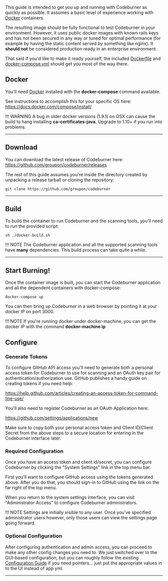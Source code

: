 This guide is intended to get you up and running with Codeburner as quickly as possible.  It assumes a basic level of experience working with <a href="https://www.docker.com/" target="_blank">Docker</a> containers.

The resulting image should be fully functional to test Codeburner in your environment.  However, it uses public docker images with known rails keys and has not been secured in any way or tuned for optimal performance (for example by having the static content served by something like nginx).  It **should not** be considered production ready in an enterprise environment.

That said if you'd like to make it ready yourself, the included <a href="https://github.com/groupon/codeburner/blob/master/Dockerfile" target="_blank">Dockerfile</a> and <a href="https://github.com/groupon/codeburner/blob/master/docker-compose.yml" target="_blank">docker-compose.yml</a> should get you most of the way there.

## Docker
You'll need <a href="https://www.docker.com/" target="_blank">Docker</a> installed with the **docker-compose** command available.

See instructions to accomplish this for your specific OS here: <a href="https://docs.docker.com/compose/install/" target="_blank">https://docs.docker.com/compose/install/</a>

!!! WARNING
    A bug in older docker versions (1.9.1) on OSX can cause the build to hang installing **ca-certificates-java**.  Upgrade to 1.10+ if you run into problems.

***

## Download
You can download the latest release of Codeburner here: <a href="https://github.com/groupon/codeburner/releases" target="_blank">https://github.com/groupon/codeburner/releases</a>

The rest of this guide assumes you're inside the directory created by unpacking a release tarball or cloning the repository:

<pre class="command-line"><code class="language-bash">git clone https://github.com/groupon/codeburner</code></pre>

***

## Build
To build the container to run Codeburner and the scanning tools, you'll need to run the provided script:

<pre class="command-line language-bash"><code>sh ./docker-build.sh</code></pre>

!!! NOTE
    The Codeburner application and all the supported scanning tools have **many** dependencies.  This build process can take quite a while.

***

## Start Burning!
Once the container image is built, you can start the Codeburner application and all the dependent containers with docker-compose:

<pre class="command-line language-bash"><code>docker-compose up</code></pre>

You can then bring up Codeburner in a web browser by pointing it at your docker IP on port 3000.

!!! NOTE
    If you're running docker under docker-machine, you can get the docker IP with the command <strong>docker-machine ip</strong>

## Configure

### Generate Tokens
To configure GitHub API access you'll need to generate both a personal access token for Codeburner to use for scanning and an OAuth key pair for authentication/authorization use.  GitHub publishes a handy guide on creating tokens if you need help:

<a href="https://help.github.com/articles/creating-an-access-token-for-command-line-use/" target="_blank">https://help.github.com/articles/creating-an-access-token-for-command-line-use/</a>

You'll also need to register Codeburner as an OAuth Application here:

<a href="https://github.com/settings/applications/new" target="_blank">https://github.com/settings/applications/new</a>

Make sure to copy both your personal access token and Client ID/Client Secret from the above steps to a secure location for entering in the Codeburner interface later.

### Required Configuration
Once you have an access token and client id/secret, you can configure Codeburner by clicking the "System Settings" link in the top menu bar.

First you'll want to configure GitHub access using the tokens generated above.  After you do that, you should sign-in to GitHub using the link on the far right of the top menu.  

When you return to the system settings interface, you can visit "Administrator Access" to configure Codeburner administrators.

!!! NOTE
    Settings are initially visible to any user.  Once you've specified administrator users however, only those users can view the settings page going forward.

### Optional Configuration

After configuring authentication and admin access, you can proceed to make any other config changes you need to.  We just switched over to the GUI-based configuration, but you can roughly follow the existing <a href="/setup/configuration/" target="_blank">Configuration Guide</a> if you need pointers... just put the appropriate values in to the UI instead of app.yml.

***
